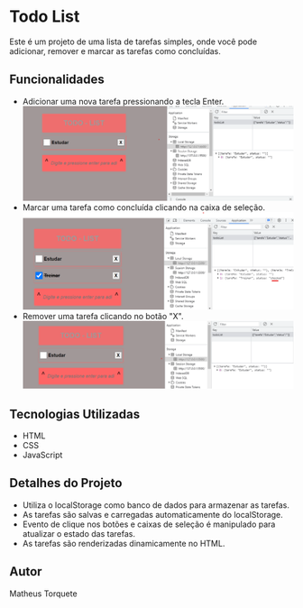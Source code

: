 # Todo List

Este é um projeto de uma lista de tarefas simples, onde você pode adicionar, remover e marcar as tarefas como concluídas.



## Funcionalidades

- Adicionar uma nova tarefa pressionando a tecla Enter.
![Alt text](image-1.png)
- Marcar uma tarefa como concluída clicando na caixa de seleção.
![Alt text](image-2.png)
- Remover uma tarefa clicando no botão "X".
![Alt text](image-3.png)
## Tecnologias Utilizadas

- HTML
- CSS
- JavaScript

## Detalhes do Projeto

- Utiliza o localStorage como banco de dados para armazenar as tarefas.
- As tarefas são salvas e carregadas automaticamente do localStorage.
- Evento de clique nos botões e caixas de seleção é manipulado para atualizar o estado das tarefas.
- As tarefas são renderizadas dinamicamente no HTML.


## Autor
Matheus Torquete

